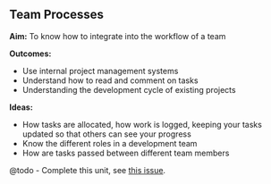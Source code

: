 Team Processes
--------------

__Aim:__ To know how to integrate into the workflow of a team

__Outcomes:__

* Use internal project management systems
* Understand how to read and comment on tasks
* Understanding the development cycle of existing projects

__Ideas:__

* How tasks are allocated, how work is logged, keeping your tasks updated so that others can see your progress
* Know the different roles in a development team
* How are tasks passed between different team members


@todo - Complete this unit, see [this issue](https://github.com/OpenDrupal/opendrupal/issues/15).
